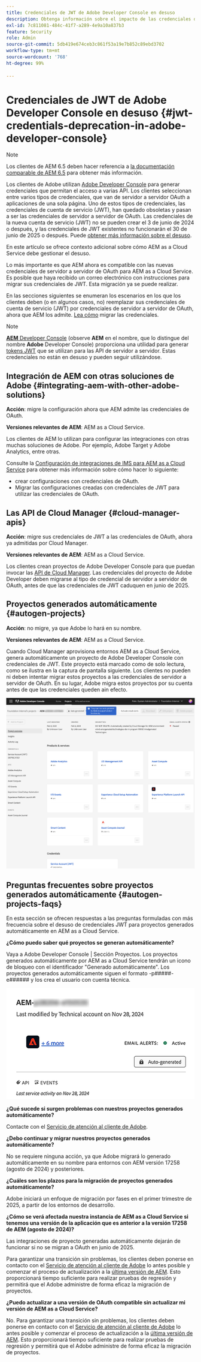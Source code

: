 ```yaml
---
title: Credenciales de JWT de Adobe Developer Console en desuso
description: Obtenga información sobre el impacto de las credenciales de JWT en desuso de Adobe Developer Console en AEM.
exl-id: 7c811081-484c-41f7-a289-4e9a10a837b3
feature: Security
role: Admin
source-git-commit: 5db419e674ceb3c861f53a19e7b852c89ebd3702
workflow-type: tm+mt
source-wordcount: '768'
ht-degree: 99%

---
```


# Credenciales de JWT de Adobe Developer Console en desuso {#jwt-credentials-deprecation-in-adobe-developer-console}

>[!NOTE]
>
>Los clientes de AEM 6.5 deben hacer referencia a [la documentación comparable de AEM 6.5](https://experienceleague.adobe.com/es/docs/experience-manager-65/content/security/jwt-credentials-deprecation-in-adobe-developer-console) para obtener más información.

Los clientes de Adobe utilizan [Adobe Developer Console](https://developer.adobe.com/console) para generar credenciales que permitan el acceso a varias API. Los clientes seleccionan entre varios tipos de credenciales, que van de servidor a servidor OAuth a aplicaciones de una sola página. Uno de estos tipos de credenciales, las credenciales de cuenta de servicio (JWT), han quedado obsoletas y pasan a ser las credenciales de servidor a servidor de OAuth. Las credenciales de la nueva cuenta de servicio (JWT) no se pueden crear el 3 de junio de 2024 o después, y las credenciales de JWT existentes no funcionarán el 30 de junio de 2025 o después. Puede [obtener más información sobre el desuso](https://developer.adobe.com/developer-console/docs/guides/authentication/ServerToServerAuthentication/migration/).

En este artículo se ofrece contexto adicional sobre cómo AEM as a Cloud Service debe gestionar el desuso.

Lo más importante es que AEM ahora es compatible con las nuevas credenciales de servidor a servidor de OAuth para AEM as a Cloud Service. Es posible que haya recibido un correo electrónico con instrucciones para migrar sus credenciales de JWT. Esta migración ya se puede realizar.

En las secciones siguientes se enumeran los escenarios en los que los clientes deben (o en algunos casos, no) reemplazar sus credenciales de cuenta de servicio (JWT) por credenciales de servidor a servidor de OAuth, ahora que AEM los admite. [Lea cómo](https://developer.adobe.com/developer-console/docs/guides/authentication/ServerToServerAuthentication/migration#migration-overview) migrar las credenciales.

>[!NOTE]
>
>[**AEM** Developer Console](/help/implementing/developing/introduction/development-guidelines.md#crxde-lite-and-developer-console) (observe **AEM** en el nombre, que lo distingue del nombre **Adobe** Developer Console) proporciona una utilidad para generar [tokens JWT](/help/implementing/developing/introduction/generating-access-tokens-for-server-side-apis.md) que se utilizan para las API de servidor a servidor. Estas credenciales no están en desuso y pueden seguir utilizándose.

## Integración de AEM con otras soluciones de Adobe {#integrating-aem-with-other-adobe-solutions}

**Acción**: migre la configuración ahora que AEM admite las credenciales de OAuth.

**Versiones relevantes de AEM**: AEM as a Cloud Service.

Los clientes de AEM lo utilizan para configurar las integraciones con otras muchas soluciones de Adobe. Por ejemplo, Adobe Target y Adobe Analytics, entre otras.

Consulte la [Configuración de integraciones de IMS para AEM as a Cloud Service](/help/security/setting-up-ims-integrations-for-aem-as-a-cloud-service.md) para obtener más información sobre cómo hacer lo siguiente:

* crear configuraciones con credenciales de OAuth.
* Migrar las configuraciones creadas con credenciales de JWT para utilizar las credenciales de OAuth.

## Las API de Cloud Manager {#cloud-manager-apis}

**Acción**: migre sus credenciales de JWT a las credenciales de OAuth, ahora ya admitidas por Cloud Manager.

**Versiones relevantes de AEM**: AEM as a Cloud Service.

Los clientes crean proyectos de Adobe Developer Console para que puedan invocar las [API de Cloud Manager](https://developer.adobe.com/experience-cloud/cloud-manager/guides/getting-started/create-api-integration/). Las credenciales del proyecto de Adobe Developer deben migrarse al tipo de credencial de servidor a servidor de OAuth, antes de que las credenciales de JWT caduquen en junio de 2025.

## Proyectos generados automáticamente {#autogen-projects}

**Acción**: no migre, ya que Adobe lo hará en su nombre.

**Versiones relevantes de AEM**: AEM as a Cloud Service.

Cuando Cloud Manager aprovisiona entornos AEM as a Cloud Service, genera automáticamente un proyecto de Adobe Developer Console con credenciales de JWT. Este proyecto está marcado como de solo lectura, como se ilustra en la captura de pantalla siguiente. Los clientes no pueden ni deben intentar migrar estos proyectos a las credenciales de servidor a servidor de OAuth. En su lugar, Adobe migra estos proyectos por su cuenta antes de que las credenciales queden ain efecto.

![Proyectos generados automáticamente](/help/security/assets/jwt-deprecation-autogen-projects.png)

## Preguntas frecuentes sobre proyectos generados automáticamente {#autogen-projects-faqs}

En esta sección se ofrecen respuestas a las preguntas formuladas con más frecuencia sobre el desuso de credenciales JWT para proyectos generados automáticamente en AEM as a Cloud Service.

**¿Cómo puedo saber qué proyectos se generan automáticamente?**

Vaya a Adobe Developer Console | Sección Proyectos.  Los proyectos generados automáticamente por AEM as a Cloud Service tendrán un icono de bloqueo con el identificador &quot;Generado automáticamente&quot;.  Los proyectos generados automáticamente siguen el formato -p#####-e###### y los crea el usuario con cuenta técnica.

![Proyectos generados automáticamente](/help/security/assets/jwt-alert.png)

**¿Qué sucede si surgen problemas con nuestros proyectos generados automáticamente?**

Contacte con el [Servicio de atención al cliente de Adobe](https://helpx.adobe.com/es/enterprise/using/support-for-experience-cloud.html?lang=es).

**¿Debo continuar y migrar nuestros proyectos generados automáticamente?**

No se requiere ninguna acción, ya que Adobe migrará lo generado automáticamente en su nombre para entornos con AEM versión 17258 (agosto de 2024) y posteriores.

**¿Cuáles son los plazos para la migración de proyectos generados automáticamente?**

Adobe iniciará un enfoque de migración por fases en el primer trimestre de 2025, a partir de los entornos de desarrollo.

**¿Cómo se verá afectada nuestra instancia de AEM as a Cloud Service si tenemos una versión de la aplicación que es anterior a la versión 17258 de AEM (agosto de 2024)?**

Las integraciones de proyecto generadas automáticamente dejarán de funcionar si no se migran a OAuth en junio de 2025.

Para garantizar una transición sin problemas, los clientes deben ponerse en contacto con el [Servicio de atención al cliente de Adobe](https://helpx.adobe.com/es/enterprise/using/support-for-experience-cloud.html?lang=es) lo antes posible y comenzar el proceso de actualización a la [última versión de AEM](https://experienceleague.adobe.com/es/docs/experience-manager-cloud-service/content/release-notes/maintenance/latest). Esto proporcionará tiempo suficiente para realizar pruebas de regresión y permitirá que el Adobe administre de forma eficaz la migración de proyectos.

**¿Puedo actualizar a una versión de OAuth compatible sin actualizar mi versión de AEM as a Cloud Service?**

No. Para garantizar una transición sin problemas, los clientes deben ponerse en contacto con el [Servicio de atención al cliente de Adobe](https://helpx.adobe.com/es/enterprise/using/support-for-experience-cloud.html?lang=es) lo antes posible y comenzar el proceso de actualización a la [última versión de AEM](https://experienceleague.adobe.com/es/docs/experience-manager-cloud-service/content/release-notes/maintenance/latest). Esto proporcionará tiempo suficiente para realizar pruebas de regresión y permitirá que el Adobe administre de forma eficaz la migración de proyectos.
